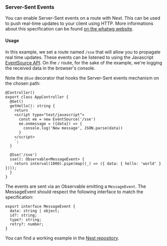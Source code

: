### Server-Sent Events

You can enable Server-Sent events on a route with Nest. This can be used to push real-time updates to your client using HTTP. More informations about this specification can be found [on the whatwg website](https://html.spec.whatwg.org/multipage/server-sent-events.html).

#### Usage

In this example, we set a route named `/sse` that will allow you to propagate real time updates. These events can be listened to using the Javascript [EventSource API](https://developer.mozilla.org/en-US/docs/Web/API/EventSource). On the `/` route, for the sake of the example, we're logging the received data in the browser's console.

Note the `@Sse` decorator that hooks the Server-Sent events mechanism on the chosen path:

```
@Controller()
export class AppController {
  @Get()
  getHello(): string {
    return `
    <script type="text/javascript">
      const ee = new EventSource('/sse')
      ee.onmessage = ({data}) => {
        console.log('New message', JSON.parse(data))
      }
    </script>
    `;
  }

  @Sse('/sse')
  sse(): Observable<MessageEvent> {
    return interval(1000).pipe(map((_) => ({ data: { hello: 'world' } })));
  }
}
```

The events are sent via an Observable emitting a `MessageEvent`. The MessageEvent should respect the following interface to match the specification:

```
export interface MessageEvent {
  data: string | object;
  id?: string;
  type?: string;
  retry?: number;
}
```

You can find a working example in the [Nest repository](https://github.com/nestjs/nest/tree/master/sample/28-sse).
